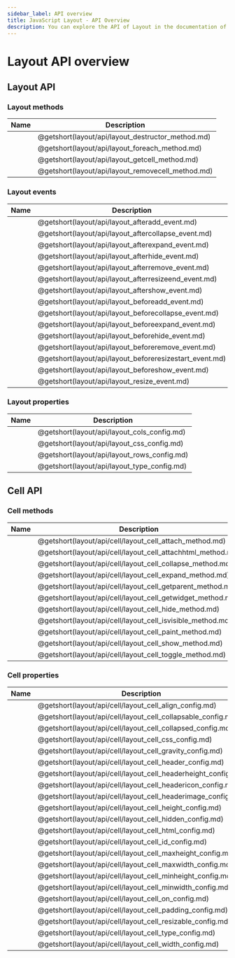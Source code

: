 ```yaml
---
sidebar_label: API overview
title: JavaScript Layout - API Overview 
description: You can explore the API of Layout in the documentation of the DHTMLX JavaScript UI library. Browse developer guides and API reference, try out code examples and live demos, and download a free 30-day evaluation version of DHTMLX Suite 7.
---
```


# Layout API overview

## Layout API

### Layout methods

| Name                                       | Description                                       |
| ------------------------------------------ | ------------------------------------------------- |
| [](layout/api/layout_destructor_method.md) | @getshort(layout/api/layout_destructor_method.md) |
| [](layout/api/layout_foreach_method.md)    | @getshort(layout/api/layout_foreach_method.md)    |
| [](layout/api/layout_getcell_method.md)    | @getshort(layout/api/layout_getcell_method.md)    |
| [](layout/api/layout_removecell_method.md) | @getshort(layout/api/layout_removecell_method.md) |

### Layout events

| Name                                             | Description                                             |
| ------------------------------------------------ | ------------------------------------------------------- |
| [](layout/api/layout_afteradd_event.md)          | @getshort(layout/api/layout_afteradd_event.md)          |
| [](layout/api/layout_aftercollapse_event.md)     | @getshort(layout/api/layout_aftercollapse_event.md)     |
| [](layout/api/layout_afterexpand_event.md)       | @getshort(layout/api/layout_afterexpand_event.md)       |
| [](layout/api/layout_afterhide_event.md)         | @getshort(layout/api/layout_afterhide_event.md)         |
| [](layout/api/layout_afterremove_event.md)       | @getshort(layout/api/layout_afterremove_event.md)       |
| [](layout/api/layout_afterresizeend_event.md)    | @getshort(layout/api/layout_afterresizeend_event.md)    |
| [](layout/api/layout_aftershow_event.md)         | @getshort(layout/api/layout_aftershow_event.md)         |
| [](layout/api/layout_beforeadd_event.md)         | @getshort(layout/api/layout_beforeadd_event.md)         |
| [](layout/api/layout_beforecollapse_event.md)    | @getshort(layout/api/layout_beforecollapse_event.md)    |
| [](layout/api/layout_beforeexpand_event.md)      | @getshort(layout/api/layout_beforeexpand_event.md)      |
| [](layout/api/layout_beforehide_event.md)        | @getshort(layout/api/layout_beforehide_event.md)        |
| [](layout/api/layout_beforeremove_event.md)      | @getshort(layout/api/layout_beforeremove_event.md)      |
| [](layout/api/layout_beforeresizestart_event.md) | @getshort(layout/api/layout_beforeresizestart_event.md) |
| [](layout/api/layout_beforeshow_event.md)        | @getshort(layout/api/layout_beforeshow_event.md)        |
| [](layout/api/layout_resize_event.md)            | @getshort(layout/api/layout_resize_event.md)            |

### Layout properties

| Name                                 | Description                                 |
| ------------------------------------ | ------------------------------------------- |
| [](layout/api/layout_cols_config.md) | @getshort(layout/api/layout_cols_config.md) |
| [](layout/api/layout_css_config.md)  | @getshort(layout/api/layout_css_config.md)  |
| [](layout/api/layout_rows_config.md) | @getshort(layout/api/layout_rows_config.md) |
| [](layout/api/layout_type_config.md) | @getshort(layout/api/layout_type_config.md) |

## Cell API

### Cell methods

| Name                                                 | Description                                                 |
| ---------------------------------------------------- | ----------------------------------------------------------- |
| [](layout/api/cell/layout_cell_attach_method.md)     | @getshort(layout/api/cell/layout_cell_attach_method.md)     |
| [](layout/api/cell/layout_cell_attachhtml_method.md) | @getshort(layout/api/cell/layout_cell_attachhtml_method.md) |
| [](layout/api/cell/layout_cell_collapse_method.md)   | @getshort(layout/api/cell/layout_cell_collapse_method.md)   |
| [](layout/api/cell/layout_cell_expand_method.md)     | @getshort(layout/api/cell/layout_cell_expand_method.md)     |
| [](layout/api/cell/layout_cell_getparent_method.md)  | @getshort(layout/api/cell/layout_cell_getparent_method.md)  |
| [](layout/api/cell/layout_cell_getwidget_method.md)  | @getshort(layout/api/cell/layout_cell_getwidget_method.md)  |
| [](layout/api/cell/layout_cell_hide_method.md)       | @getshort(layout/api/cell/layout_cell_hide_method.md)       |
| [](layout/api/cell/layout_cell_isvisible_method.md)  | @getshort(layout/api/cell/layout_cell_isvisible_method.md)  |
| [](layout/api/cell/layout_cell_paint_method.md)      | @getshort(layout/api/cell/layout_cell_paint_method.md)      |
| [](layout/api/cell/layout_cell_show_method.md)       | @getshort(layout/api/cell/layout_cell_show_method.md)       |
| [](layout/api/cell/layout_cell_toggle_method.md)     | @getshort(layout/api/cell/layout_cell_toggle_method.md)     |

### Cell properties

| Name                                                   | Description                                                   |
| ------------------------------------------------------ | ------------------------------------------------------------- |
| [](layout/api/cell/layout_cell_align_config.md)        | @getshort(layout/api/cell/layout_cell_align_config.md)        |
| [](layout/api/cell/layout_cell_collapsable_config.md)  | @getshort(layout/api/cell/layout_cell_collapsable_config.md)  |
| [](layout/api/cell/layout_cell_collapsed_config.md)    | @getshort(layout/api/cell/layout_cell_collapsed_config.md)    |
| [](layout/api/cell/layout_cell_css_config.md)          | @getshort(layout/api/cell/layout_cell_css_config.md)          |
| [](layout/api/cell/layout_cell_gravity_config.md)      | @getshort(layout/api/cell/layout_cell_gravity_config.md)      |
| [](layout/api/cell/layout_cell_header_config.md)       | @getshort(layout/api/cell/layout_cell_header_config.md)       |
| [](layout/api/cell/layout_cell_headerheight_config.md) | @getshort(layout/api/cell/layout_cell_headerheight_config.md) |
| [](layout/api/cell/layout_cell_headericon_config.md)   | @getshort(layout/api/cell/layout_cell_headericon_config.md)   |
| [](layout/api/cell/layout_cell_headerimage_config.md)  | @getshort(layout/api/cell/layout_cell_headerimage_config.md)  |
| [](layout/api/cell/layout_cell_height_config.md)       | @getshort(layout/api/cell/layout_cell_height_config.md)       |
| [](layout/api/cell/layout_cell_hidden_config.md)       | @getshort(layout/api/cell/layout_cell_hidden_config.md)       |
| [](layout/api/cell/layout_cell_html_config.md)         | @getshort(layout/api/cell/layout_cell_html_config.md)         |
| [](layout/api/cell/layout_cell_id_config.md)           | @getshort(layout/api/cell/layout_cell_id_config.md)           |
| [](layout/api/cell/layout_cell_maxheight_config.md)    | @getshort(layout/api/cell/layout_cell_maxheight_config.md)    |
| [](layout/api/cell/layout_cell_maxwidth_config.md)     | @getshort(layout/api/cell/layout_cell_maxwidth_config.md)     |
| [](layout/api/cell/layout_cell_minheight_config.md)    | @getshort(layout/api/cell/layout_cell_minheight_config.md)    |
| [](layout/api/cell/layout_cell_minwidth_config.md)     | @getshort(layout/api/cell/layout_cell_minwidth_config.md)     |
| [](layout/api/cell/layout_cell_on_config.md)           | @getshort(layout/api/cell/layout_cell_on_config.md)           |
| [](layout/api/cell/layout_cell_padding_config.md)      | @getshort(layout/api/cell/layout_cell_padding_config.md)      |
| [](layout/api/cell/layout_cell_resizable_config.md)    | @getshort(layout/api/cell/layout_cell_resizable_config.md)    |
| [](layout/api/cell/layout_cell_type_config.md)         | @getshort(layout/api/cell/layout_cell_type_config.md)         |
| [](layout/api/cell/layout_cell_width_config.md)        | @getshort(layout/api/cell/layout_cell_width_config.md)        |
